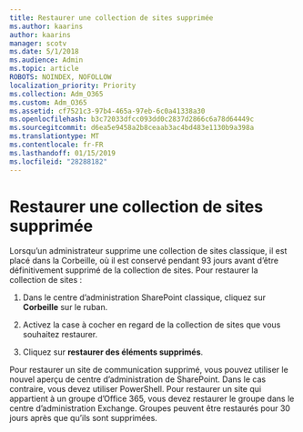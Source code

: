 ```yaml
---
title: Restaurer une collection de sites supprimée
ms.author: kaarins
author: kaarins
manager: scotv
ms.date: 5/1/2018
ms.audience: Admin
ms.topic: article
ROBOTS: NOINDEX, NOFOLLOW
localization_priority: Priority
ms.collection: Adm_O365
ms.custom: Adm_O365
ms.assetid: cf7521c3-97b4-465a-97eb-6c0a41338a30
ms.openlocfilehash: b3c72033dfcc093dd0c2837d2866c6a78d64449c
ms.sourcegitcommit: d6ea5e9458a2b8ceaab3ac4bd483e1130b9a398a
ms.translationtype: MT
ms.contentlocale: fr-FR
ms.lasthandoff: 01/15/2019
ms.locfileid: "28288182"
---
```

# <a name="restore-a-deleted-site-collection"></a>Restaurer une collection de sites supprimée

Lorsqu’un administrateur supprime une collection de sites classique, il est placé dans la Corbeille, où il est conservé pendant 93 jours avant d’être définitivement supprimé de la collection de sites. Pour restaurer la collection de sites :
  
1. Dans le centre d’administration SharePoint classique, cliquez sur **Corbeille** sur le ruban. 
    
2. Activez la case à cocher en regard de la collection de sites que vous souhaitez restaurer.
    
3. Cliquez sur **restaurer des éléments supprimés**.
    
Pour restaurer un site de communication supprimé, vous pouvez utiliser le nouvel aperçu de centre d’administration de SharePoint. Dans le cas contraire, vous devez utiliser PowerShell. Pour restaurer un site qui appartient à un groupe d’Office 365, vous devez restaurer le groupe dans le centre d’administration Exchange. Groupes peuvent être restaurés pour 30 jours après que qu’ils sont supprimées.
  

